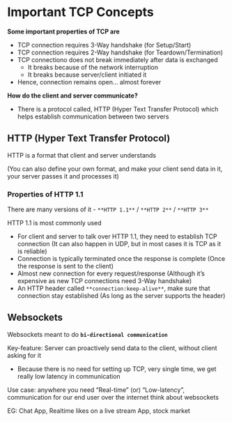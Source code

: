# Important TCP Concepts

**Some important properties of TCP are**

- TCP connection requires 3-Way handshake (for Setup/Start)
- TCP connection requires 2-Way handshake (for Teardown/Termination)
- TCP connectiono does not break immediately after data is exchanged
  - It breaks because of the network interruption
  - It breaks because server/client initiated it
- Hence, connection remains open… almost forever

**How do the client and server communicate?**

- There is a protocol called, HTTP (Hyper Text Transfer Protocol) which helps establish communication between two servers

## HTTP (Hyper Text Transfer Protocol)

HTTP is a format that client and server understands

(You can also define your own format, and make your client send data in it, your server passes it and processes it)

### Properties of HTTP 1.1

There are many versions of it - `**HTTP 1.1**` / `**HTTP 2**` / `**HTTP 3**`

HTTP 1.1 is most commonly used

- For client and server to talk over HTTP 1.1, they need to establish TCP connection (It can also happen in UDP, but in most cases it is TCP as it is reliable)
- Connection is typically terminated once the response is complete (Once the response is sent to the client)
- Almost new connection for every request/response (Although it’s expensive as new TCP connections need 3-Way handshake)
- An HTTP header called `**connection:keep-alive**`, make sure that connection stay established (As long as the server supports the header)

## Websockets

Websockets meant to do **`bi-directional communication`**

Key-feature: Server can proactively send data to the client, without client asking for it

- Because there is no need for setting up TCP, very single time, we get really low latency in communication

Use case: anywhere you need “Real-time” (or) “Low-latency”, communication for our end user over the internet think about websockets

EG: Chat App, Realtime likes on a live stream App, stock market
